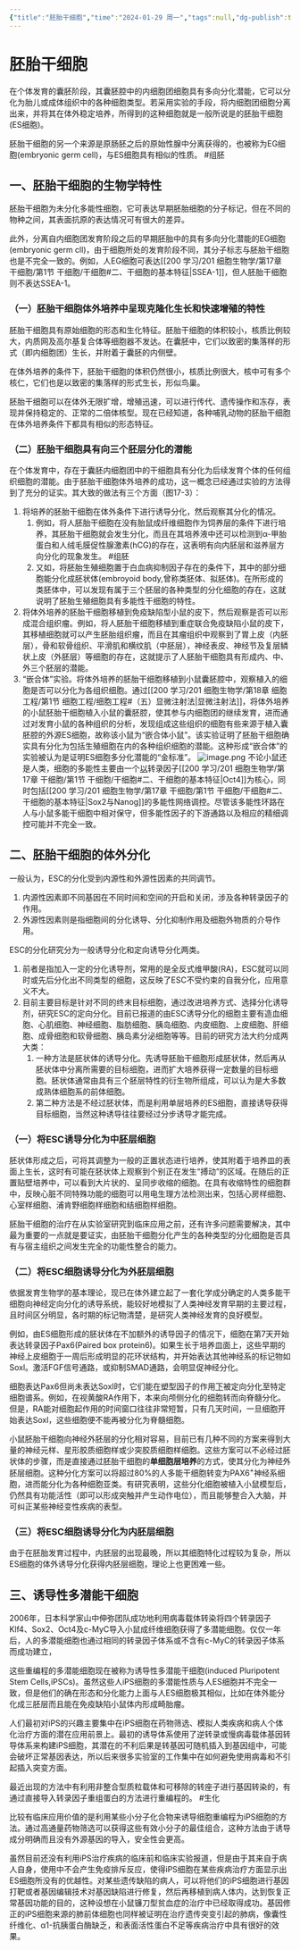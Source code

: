 ```yaml
---
{"title":"胚胎干细胞","time":"2024-01-29 周一","tags":null,"dg-publish":true,"permalink":"/200 学习/201 细胞生物学/第17章 干细胞/第2节 胚胎干细胞/胚胎干细胞/","dgPassFrontmatter":true,"created":"2024-01-29T15:56:11.968+08:00","updated":"2024-01-29T19:51:41.486+08:00"}
---
```


# 胚胎干细胞
在个体发育的囊胚阶段，其囊胚腔中的内细胞团细胞具有多向分化潜能，它可以分化为胎儿或成体组织中的各种细胞类型。若采用实验的手段，将内细胞团细胞分离出来，并将其在体外稳定培养，所得到的这种细胞就是一般所说是的胚胎干细胞(ES细胞)。

胚胎干细胞的另一个来源是原肠胚之后的原始性腺中分离获得的，也被称为EG细胞(embryonic germ cell)，与ES细胞具有相似的性质。 #组胚 
## 一、胚胎干细胞的生物学特性
胚胎干细胞为未分化多能性细胞，它可表达早期胚胎细胞的分子标记，但在不同的物种之间，其表面抗原的表达情况可有很大的差异。

此外，分离自内细胞团发育阶段之后的早期胚胎中的具有多向分化潜能的EG细胞(embryonic germ cll)，由于细胞所处的发育阶段不同，其分子标志与胚胎干细胞也是不完全一致的。例如，人EG细胞可表达[[200 学习/201 细胞生物学/第17章 干细胞/第1节 干细胞/干细胞#二、干细胞的基本特征\|SSEA-1]]，但人胚胎干细胞则不表达SSEA-1。
### （一）胚胎干细胞体外培养中呈现克隆化生长和快速增殖的特性
胚胎干细胞具有原始细胞的形态和生化特征。胚胎干细胞的体积较小，核质比例较大，内质网及高尔基复合体等细胞器不发达。在囊胚中，它们以致密的集落样的形式（即内细胞团）生长，并附着于囊胚的内侧壁。

在体外培养的条件下，胚胎干细胞的体积仍然很小，核质比例很大，核中可有多个核仁，它们也是以致密的集落样的形式生长，形似鸟巢。

胚胎干细胞可以在体外无限扩增，增殖迅速，可以进行传代、遗传操作和冻存，表现并保持稳定的、正常的二倍体核型。现在已经知道，各种哺乳动物的胚胎干细胞在体外培养条件下都具有相似的形态特征。
### （二）胚胎干细胞具有向三个胚层分化的潜能
在个体发育中，存在于囊胚内细胞团中的干细胞具有分化为后续发育个体的任何组织细胞的潜能。由于胚胎干细胞体外培养的成功，这一概念已经通过实验的方法得到了充分的证实。其大致的做法有三个方面（图17-3）：
1. 将培养的胚胎干细胞在体外条件下进行诱导分化，然后观察其分化的情况。
	1. 例如，将人胚胎干细胞在没有胎鼠成纤维细胞作为饲养层的条件下进行培养，其胚胎干细胞就会发生分化，而且在其培养液中还可以检测到α-甲胎蛋白和人绒毛膜促性腺激素(hCG)的存在，这表明有向内胚层和滋养层方向分化的现象发生。 #组胚
	2. 又如，将胚胎生殖细胞置于白血病抑制因子存在的条件下，其中的部分细胞能分化成胚状体(embroyoid body,曾称类胚体、拟胚体)。在所形成的类胚体中，可以发现有属于三个胚层的各种类型的分化细胞的存在，这就说明了胚胎生殖细胞具有多能性干细胞的特性。
2. 将体外培养的胚胎干细胞移植到免疫缺陷型小鼠的皮下，然后观察是否可以形成混合组织瘤。例如，将人胚胎干细胞移植到重症联合免疫缺陷小鼠的皮下，其移植细胞就可以产生胚胎组织瘤，而且在其瘤组织中观察到了胃上皮（内胚层），骨和软骨组织、平滑肌和横纹肌（中胚层），神经表皮、神经节及复层鳞状上皮（外胚层）等细胞的存在，这就提示了人胚胎干细胞具有形成内、中、外三个胚层的潜能。
3. “嵌合体”实验。将体外培养的胚胎干细胞移植到小鼠囊胚腔中，观察植入的细胞是否可以分化为各组织细胞。通过[[200 学习/201 细胞生物学/第18章 细胞工程/第1节 细胞工程/细胞工程#（五）显微注射法\|显微注射法]]，将体外培养的小鼠胚胎干细胞植入小鼠的囊胚腔，使其参与内细胞团的继续发育，进而通过对发育小鼠的各种组织的分析，发现组成这些组织的细胞有些来源于植入囊胚腔的外源ES细胞，故称该小鼠为“嵌合体小鼠”。该实验证明了胚胎干细胞确实具有分化为包括生殖细胞在内的各种组织细胞的潜能。这种形成“嵌合体”的实验被认为是证明ES细胞多分化潜能的“金标准”。
![image.png](https://cdn.jsdelivr.net/gh/Dolan-Lance/Image-Jiang/202401291702750.jpg)
不论小鼠还是人类，细胞的多能性主要由一个<u>以</u>转录因子[[200 学习/201 细胞生物学/第17章 干细胞/第1节 干细胞/干细胞#二、干细胞的基本特征\|Oct4]]为核心，同时包括[[200 学习/201 细胞生物学/第17章 干细胞/第1节 干细胞/干细胞#二、干细胞的基本特征\|Sox2与Nanog]]的多能性网络调控。尽管该多能性环路在人与小鼠多能干细胞中相对保守，但多能性因子的下游通路以及相应的精细调控可能并不完全一致。
## 二、胚胎干细胞的体外分化
一般认为，ESC的分化受到内源性和外源性因素的共同调节。
1. 内源性因素即不同基因在不同时间和空间的开启和关闭，涉及各种转录因子的作用。
2. 外源性因素则是指细胞间的分化诱导、分化抑制作用及细胞外物质的介导作用。 

ESC的分化研究分为一般诱导分化和定向诱导分化两类。
1. 前者是指加入一定的分化诱导剂，常用的是全反式维甲酸(RA)，ESC就可以同时或先后分化出不同类型的细胞，这反映了ESC不受约束的自我分化，应用意义不大。
2. 目前主要目标是针对不同的终末目标细胞，通过改进培养方式、选择分化诱导剂，研究ESC的定向分化。目前已报道的由ESC诱导分化的细胞主要有造血细胞、心肌细胞、神经细胞、脂肪细胞、胰岛细胞、内皮细胞、上皮细胞、肝细胞、成骨细胞和软骨细胞、胰岛素分泌细胞等等。目前的研究方法大约分成两大类：
	1. 一种方法是胚状体的诱导分化。先诱导胚胎干细胞形成胚状体，然后再从胚状体中分离所需要的目标细胞，进而扩大培养获得一定数量的目标细胞。胚状体通常由具有三个胚层特性的衍生物所组成，可以认为是大多数成熟体细胞系的前体细胞。
	2. 第二种方法是不经过胚状体，而是利用单层培养的ES细胞，直接诱导获得目标细胞，当然这种诱导往往要经过分步诱导才能完成。
### （一）将ESC诱导分化为中胚层细胞
胚状体形成之后，可将其调整为一般的正置状态进行培养，使其附着于培养皿的表面上生长，这时有可能在胚状体上观察到个别正在发生“搏动”的区域。在随后的正置贴壁培养中，可以看到大片状的、呈同步收缩的细胞。在具有收缩特性的细胞群中，反映心脏不同特殊功能的细胞可以用电生理方法检测出来，包括心房样细胞、心室样细胞、浦肯野细胞样细胞和结细胞样细胞。

胚胎干细胞的治疗在从实验室研究到临床应用之前，还有许多问题需要解决，其中最为重要的一点就是要证实，由胚胎干细胞分化产生的各种类型的分化细胞是否具有与宿主组织之间发生完全的功能性整合的能力。
### （二）将ESC细胞诱导分化为外胚层细胞
依据发育生物学的基本理论，现已在体外建立起了一套化学成分确定的人类多能干细胞向神经定向分化的诱导系统，能较好地模拟了人类神经发育早期的主要过程，且时间区分明显，各时期的标记物清楚，是研究人类神经发育的良好模型。

例如，由ES细胞形成的胚状体在不加额外的诱导因子的情况下，细胞在第7天开始表达转录因子Pax6(Paired box protein6)。如果生长于培养皿面上，这些早期的神经上皮细胞于一周后形成明显的花环状结构，并开始表达其他神经系的标记物如Soxl。激活FGF信号通路，或抑制SMAD通路，会明显促神经分化。

细胞表达Pax6但尚未表达Soxl时，它们能在塑型因子的作用<u>下</u>被定向分化至特定细胞谱系。例如，在视黄酸RA作用下，本来向颅侧分化的细胞转而向脊髓分化。但是，RA能对细胞起作用的时间窗口往往非常短暂，只有几天时间，一旦细胞开始表达Soxl，这些细胞便不能再被分化为脊髓细胞。

小鼠胚胎干细胞向神经外胚层的分化相对容易，目前已有几种不同的方案来得到大量的神经元样、星形胶质细胞样或少突胶质细胞样细胞。这些方案可以不必经过胚状体的步骤，而是直接通过胚胎干细胞的**单细胞层培养**的方式，使其分化为神经外胚层细胞。这种分化方案可以将超过80%的人多能干细胞转变为PAX6<sup>+</sup>神经系细胞，进而能分化为各种细胞亚类。有研究表明，这些分化细胞被植入小鼠模型后，仍然具有功能活性（即可以形成突触并产生动作电位），而且能够整合入大脑，并可纠正某些神经变性疾病的表型。
### （三）将ESC细胞诱导分化为内胚层细胞
由于在胚胎发育过程中，内胚层的出现最晚，所以其细胞特化过程较为复杂，所以ES细胞的体外诱导分化获得内胚层细胞，理论上也更困难一些。
## 三、诱导性多潜能干细胞
2006年，日本科学家山中伸弥团队成功地利用病毒载体转染将四个转录因子Klf4、Sox2、Oct4及c-MyC导入小鼠成纤维细胞获得了多潜能细胞。仅仅一年后，人的多潜能细胞也通过相同的转录因子体系或不含有c-MyC的转录因子体系而成功建立，

这些重编程的多潜能细胞现在被称为诱导性多潜能干细胞(induced Pluripotent Stem Cells,iPSCs)。虽然这些人iPS细胞的多潜能性质与人ES细胞并不完全一致，但是他们的确在形态和分化能力上面与人ES细胞极其相似，比如在体外能分化成三胚层而且能在免疫缺陷小鼠体内形成畸胎瘤。

人们最初对iPS的兴趣主要集中在iPS细胞在药物筛选、模拟人类疾病和病人个体化治疗方面的潜在应用前景上。最初的诱导体系使用了逆转录或慢病毒载体基因转导体系来构建iPS细胞，其潜在的不利后果是转基因可随机插入到基因组中，可能会破坏正常基因表达，所以后来很多实验室的工作集中在如何避免使用病毒和不引起插入突变方面。

最近出现的方法中有利用非整合型质粒载体和可移除的转座子进行基因转染的，有通过直接导入转录因子重组蛋白的方法进行重编程的。 #生化

比较有临床应用价值的是利用某些小分子化合物来诱导细胞重编程为iPS细胞的方法。通过高通量药物筛选可以获得这些有效小分子的最佳组合，这种方法由于诱导成分明确而且没有外源基因的导入，安全性会更高。

虽然目前还没有利用iPS治疗疾病的临床前和临床实验报道，但是由于其来自于病人自身，使用中不会产生免疫排斥反应，使得iPS细胞在某些疾病治疗方面显示出ES细胞所没有的优越性。对某些遗传缺陷的病人，可以将他们的iPS细胞进行基因打靶或者基因编辑技术对基因缺陷进行修复，然后再移植到病人体内，达到恢复正常基因功能的目的，这种设想在小鼠镰刀型贫血症的治疗中已经取得成功。基因修正的iPS细胞来源的肺前体细胞也同样被证明在治疗遗传突变引起的肺病，像囊性纤维化、α1-抗胰蛋白酶缺乏，和表面活性蛋白不足等疾病治疗中具有很好的效果。
